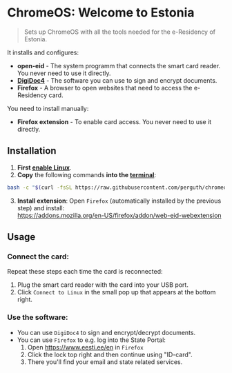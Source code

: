 # ChromeOS: Welcome to Estonia

> Sets up ChromeOS with all the tools needed for the e-Residency of Estonia.

It installs and configures:

- **open-eid** - The system programm that connects the smart card reader. You never need to use it directly.
- [**DigiDoc4**](https://www.id.ee/en/rubriik/using-digidoc4/) - The software you can use to sign and encrypt documents.
- **Firefox** - A browser to open websites that need to access the e-Residency card.

You need to install manually:

- **Firefox extension** - To enable card access. You never need to use it directly.

## Installation

1. **First [enable Linux](https://support.google.com/chromebook/answer/9145439)**.
1. **Copy** the following commands **into the [terminal](https://support.google.com/chromebook/thread/565904)**:

```bash
bash -c "$(curl -fsSL https://raw.githubusercontent.com/perguth/chromeos-welcome-to-estonia/main/setup.sh)"
```

3. **Install extension**: Open `Firefox` (automatically installed by the previous step) and install: \
  https://addons.mozilla.org/en-US/firefox/addon/web-eid-webextension

## Usage

### Connect the card:

Repeat these steps each time the card is reconnected:

1. Plug the smart card reader with the card into your USB port.
2. Click `Connect to Linux` in the small pop up that appears at the bottom right.

### Use the software:
- You can use `DigiDoc4` to sign and encrypt/decrypt documents.
- You can use `Firefox` to e.g. log into the State Portal:
  1. Open https://www.eesti.ee/en in `Firefox`
  2. Click the lock top right and then continue using "ID-card".
  3. There you'll find your email and state related services.
